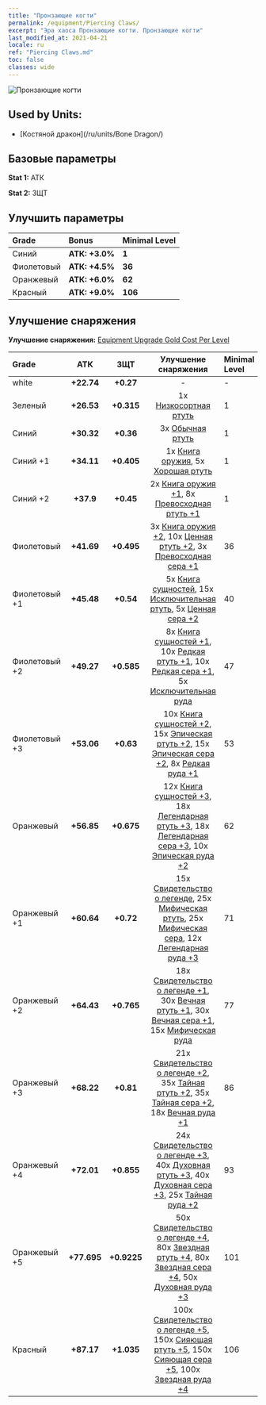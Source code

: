 ```yaml
---
title: "Пронзающие когти"
permalink: /equipment/Piercing Claws/
excerpt: "Эра хаоса Пронзающие когти. Пронзающие когти"
last_modified_at: 2021-04-21
locale: ru
ref: "Piercing Claws.md"
toc: false
classes: wide
---
```


  ![Пронзающие когти](/images/e/e_3073.png)

## Used by Units:

* [Костяной дракон](/ru/units/Bone Dragon/) 


## Базовые параметры
 **Stat 1:** АТК

 **Stat 2:** ЗЩТ

## Улучшить параметры

  |     Grade    |   Bonus | Minimal Level | 
  |:-------------|:--------|:--------------| 
  | Синий | **АТК: +3.0%** | **1** | 
  | Фиолетовый | **АТК: +4.5%** | **36** | 
  | Оранжевый | **АТК: +6.0%** | **62** | 
  | Красный | **АТК: +9.0%** | **106** | 


## Улучшение снаряжения
 **Улучшение снаряжения:** [Equipment Upgrade Gold Cost Per Level](/equipment/EquipmentUpgradeCostPerLevel/) 

  |          Grade      | АТК | ЗЩТ | Улучшение снаряжения | Minimal Level |
  |:--------------------|:---------:|:---------:|:----------------:|:--------------|
  | white | **+22.74** | **+0.27** | - | - |
  | Зеленый | **+26.53** | **+0.315** | 1x [Низкосортная ртуть](/ru/Items/mat_2/) | 1 |
  | Синий | **+30.32** | **+0.36** | 3x [Обычная ртуть](/ru/Items/mat_8/) | 1 |
  | Синий +1 | **+34.11** | **+0.405** | 1x [Книга оружия](/ru/Items/mat_18/), 5x [Хорошая ртуть](/ru/Items/mat_14/) | 1 |
  | Синий +2 | **+37.9** | **+0.45** | 2x [Книга оружия +1](/ru/Items/mat_25/), 8x [Превосходная ртуть +1](/ru/Items/mat_21/) | 1 |
  | Фиолетовый | **+41.69** | **+0.495** | 3x [Книга оружия +2](/ru/Items/mat_32/), 10x [Ценная ртуть +2](/ru/Items/mat_28/), 3x [Превосходная сера +1](/ru/Items/mat_22/) | 36 |
  | Фиолетовый +1 | **+45.48** | **+0.54** | 5x [Книга сущностей](/ru/Items/mat_39/), 15x [Исключительная ртуть](/ru/Items/mat_35/), 5x [Ценная сера +2](/ru/Items/mat_29/) | 40 |
  | Фиолетовый +2 | **+49.27** | **+0.585** | 8x [Книга сущностей +1](/ru/Items/mat_46/), 10x [Редкая ртуть +1](/ru/Items/mat_42/), 10x [Редкая сера +1](/ru/Items/mat_43/), 5x [Исключительная руда](/ru/Items/mat_33/) | 47 |
  | Фиолетовый +3 | **+53.06** | **+0.63** | 10x [Книга сущностей +2](/ru/Items/mat_53/), 15x [Эпическая ртуть +2](/ru/Items/mat_49/), 15x [Эпическая сера +2](/ru/Items/mat_50/), 8x [Редкая руда +1](/ru/Items/mat_40/) | 53 |
  | Оранжевый | **+56.85** | **+0.675** | 12x [Книга сущностей +3](/ru/Items/mat_60/), 18x [Легендарная ртуть +3](/ru/Items/mat_56/), 18x [Легендарная сера +3](/ru/Items/mat_57/), 10x [Эпическая руда +2](/ru/Items/mat_47/) | 62 |
  | Оранжевый +1 | **+60.64** | **+0.72** | 15x [Свидетельство о легенде](/ru/Items/mat_67/), 25x [Мифическая ртуть](/ru/Items/mat_63/), 25x [Мифическая сера](/ru/Items/mat_64/), 12x [Легендарная руда +3](/ru/Items/mat_54/) | 71 |
  | Оранжевый +2 | **+64.43** | **+0.765** | 18x [Свидетельство о легенде +1](/ru/Items/mat_74/), 30x [Вечная ртуть +1](/ru/Items/mat_70/), 30x [Вечная сера +1](/ru/Items/mat_71/), 15x [Мифическая руда](/ru/Items/mat_61/) | 77 |
  | Оранжевый +3 | **+68.22** | **+0.81** | 21x [Свидетельство о легенде +2](/ru/Items/mat_81/), 35x [Тайная ртуть +2](/ru/Items/mat_77/), 35x [Тайная сера +2](/ru/Items/mat_78/), 18x [Вечная руда +1](/ru/Items/mat_68/) | 86 |
  | Оранжевый +4 | **+72.01** | **+0.855** | 24x [Свидетельство о легенде +3](/ru/Items/mat_88/), 40x [Духовная ртуть +3](/ru/Items/mat_84/), 40x [Духовная сера +3](/ru/Items/mat_85/), 25x [Тайная руда +2](/ru/Items/mat_75/) | 93 |
  | Оранжевый +5 | **+77.695** | **+0.9225** | 50x [Свидетельство о легенде +4](/ru/Items/mat_95/), 80x [Звездная ртуть +4](/ru/Items/mat_91/), 80x [Звездная сера +4](/ru/Items/mat_92/), 50x [Духовная руда +3](/ru/Items/mat_82/) | 101 |
  | Красный | **+87.17** | **+1.035** | 100x [Свидетельство о легенде +5](/ru/Items/mat_102/), 150x [Сияющая ртуть +5](/ru/Items/mat_98/), 150x [Сияющая сера +5](/ru/Items/mat_99/), 100x [Звездная руда +4](/ru/Items/mat_89/) | 106 |

